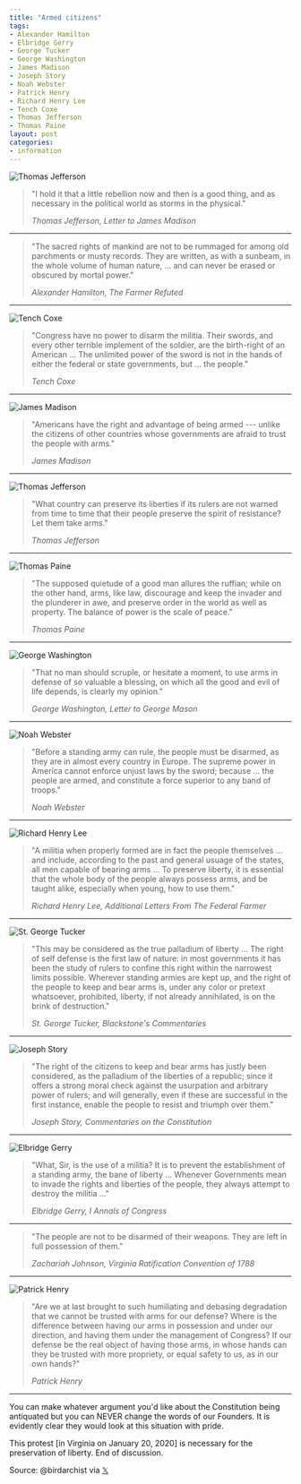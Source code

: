 ```yaml
---
title: "Armed citizens"
tags:
- Alexander Hamilton
- Elbridge Gerry
- George Tucker
- George Washington
- James Madison
- Joseph Story
- Noah Webster
- Patrick Henry
- Richard Henry Lee
- Tench Coxe
- Thomas Jefferson
- Thomas Paine
layout: post
categories:
- information
---
```


![Thomas Jefferson](/assets/img/20200120-EOvTs85WoAASSvA.jpg)

> "I hold it that a little rebellion now and then is a good thing, and as necessary in the political world as storms in the physical."
>
> <cite>Thomas Jefferson, Letter to James Madison</cite>

---

> "The sacred rights of mankind are not to be rummaged for among old parchments or musty records. They are written, as with a sunbeam, in the whole volume of human nature, ... and can never be erased or obscured by mortal power."
>
> <cite>Alexander Hamilton, The Farmer Refuted</cite>

---

![Tench Coxe](/assets/img/20200120-EOvTtX9WoAAm4OM.jpg)

> "Congress have no power to disarm the militia. Their swords, and every other terrible implement of the soldier, are the birth-right of an American ... The unlimited power of the sword is not in the hands of either the federal or state governments, but ... the people."
>
> <cite>Tench Coxe</cite>

---

![James Madison](/assets/img/20200120-EOvTtnAXUAUCDZ4.jpg)

> "Americans have the right and advantage of being armed --- unlike the citizens of other countries whose governments are afraid to trust the people with arms."
>
> <cite>James Madison</cite>

---

![Thomas Jefferson](/assets/img/20200120-EOvTt8LXkAEmEi6.jpg)

> "What country can preserve its liberties if its rulers are not warned from time to time that their people preserve the spirit of resistance? Let them take arms."
>
> <cite>Thomas Jefferson</cite>

---

![Thomas Paine](/assets/img/20200120-EOvTuTYX0AAuaht.jpg)

> "The supposed quietude of a good man allures the ruffian; while on the other hand, arms, like law, discourage and keep the invader and the plunderer in awe, and preserve order in the world as well as property. The balance of power is the scale of peace."
>
> <cite>Thomas Paine</cite>

---

![George Washington](/assets/img/20200120-EOvTuqJXUAI6uC7.jpg)

> "That no man should scruple, or hesitate a moment, to use arms in defense of so valuable a blessing, on which all the good and evil of life depends, is clearly my opinion."
>
> <cite>George Washington, Letter to George Mason</cite>

---

![Noah Webster](/assets/img/20200120-EOvTu3FXsAAu5Q1.jpg)

> "Before a standing army can rule, the people must be disarmed, as they are in almost every country in Europe. The supreme power in America cannot enforce unjust laws by the sword; because ... the people are armed, and constitute a force superior to any band of troops."
>
> <cite>Noah Webster</cite>

---

![Richard Henry Lee](/assets/img/20200120-EOvTve-XUAAa1TG.jpg)

> "A militia when properly formed are in fact the people themselves ... and include, according to the past and general usuage of the states, all men capable of bearing arms ... To preserve liberty, it is essential that the whole body of the people always possess arms, and be taught alike, especially when young, how to use them."
>
> <cite>Richard Henry Lee, Additional Letters From The Federal Farmer</cite>

---

![St. George Tucker](/assets/img/20200120-EOvTwARWsAEjIAv.jpg)

> "This may be considered as the true palladium of liberty ... The right of self defense is the first law of nature: in most governments it has been the study of rulers to confine this right within the narrowest limits possible. Wherever standing armies are kept up, and the right of the people to keep and bear arms is, under any color or pretext whatsoever, prohibited, liberty, if not already annihilated, is on the brink of destruction."
>
> <cite>St. George Tucker, Blackstone's Commentaries</cite>

---

![Joseph Story](/assets/img/20200120-EOvTwT8WoAs0_HY.jpg)

> "The right of the citizens to keep and bear arms has justly been considered, as the palladium of the liberties of a republic; since it offers a strong moral check against the usurpation and arbitrary power of rulers; and will generally, even if these are successful in the first instance, enable the people to resist and triumph over them."
>
> <cite>Joseph Story, Commentaries on the Constitution</cite>

---

![Elbridge Gerry](/assets/img/20200120-EOvTwigX4AIbr5O.jpg)

> "What, Sir, is the use of a militia? It is to prevent the establishment of a standing army, the bane of liberty ... Whenever Governments mean to invade the rights and liberties of the people, they always attempt to destroy the militia ..."
>
> <cite>Elbridge Gerry, I Annals of Congress</cite>

---

> "The people are not to be disarmed of their weapons. They are left in full possession of them."
>
> <cite>Zachariah Johnson, Virginia Ratification Convention of 1788</cite>

---

![Patrick Henry](/assets/img/20200120-EOvTxWTWsAAo6On.jpg)

> "Are we at last brought to such humiliating and debasing degradation that we cannot be trusted with arms for our defense? Where is the difference between having our arms in possession and under our direction, and having them under the management of Congress? If our defense be the real object of having those arms, in whose hands can they be trusted with more propriety, or equal safety to us, as in our own hands?"
>
> <cite>Patrick Henry</cite>

---

You can make whatever argument you'd like about the Constitution being antiquated but you can NEVER change the words of our Founders. It is evidently clear they would look at this situation with pride.

This protest \[in Virginia on January 20, 2020\] is necessary for the preservation of liberty. End of discussion.

Source: @birdarchist via [&#120143;](https://twitter.com)
